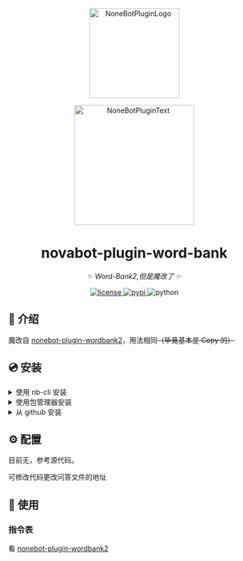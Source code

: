 <div align="center">
  <a href="https://v2.nonebot.dev/store"><img src="https://github.com/A-kirami/nonebot-plugin-template/blob/resources/nbp_logo.png" width="180" height="180" alt="NoneBotPluginLogo"></a>
  <br>
  <p><img src="https://github.com/A-kirami/nonebot-plugin-template/blob/resources/NoneBotPlugin.svg" width="240" alt="NoneBotPluginText"></p>
</div>


<div align="center">


# novabot-plugin-word-bank

_✨ Word-Bank2,但是魔改了 ✨_

<a href="./LICENSE">
    <img src="https://img.shields.io/github/license/Nova-Noir/novabot-plugin-word-bank.svg" alt="license">
</a>
<a href="https://pypi.python.org/pypi/novabot-plugin-word-bank">
    <img src="https://img.shields.io/pypi/v/novabot-plugin-word-bank.svg" alt="pypi">
</a>
<img src="https://img.shields.io/badge/python-3.8+-blue.svg" alt="python">

</div>

## 📖 介绍

魔改自 [nonebot-plugin-wordbank2](https://github.com/kexue-z/nonebot-plugin-word-bank2)，用法相同~~（毕竟基本是 Copy 的）~~

## 💿 安装

<details>
<summary>使用 nb-cli 安装</summary>
在 Nova-Bot 的根目录下打开命令行, 输入以下指令即可安装


```sh
nb plugin install novabot-plugin-word-bank
```

</details>

<details>
<summary>使用包管理器安装</summary>
在 Nova-Bot 的插件目录下, 打开命令行, 根据你使用的包管理器, 输入相应的安装命令


<details>
<summary>pip</summary>


```sh
pip install novabot-plugin-word-bank
```

</details>

<details>
<summary>pdm</summary>


```sh
pdm add novabot-plugin-word-bank
```

</details>

<details>
<summary>poetry</summary>


```sh
poetry add novabot-plugin-word-bank
```

</details>

<details>
<summary>conda</summary>


```sh
conda install novabot-plugin-word-bank
```

</details>

打开 Nova-Bot 的 `bot.py` 文件, 在其中写入

```python
nonebot.load_plugin('novabot_plugin_word-bank')
```

</details>

<details>
<summary>从 github 安装</summary>
在 Nova-Bot 项目的插件目录下, 打开命令行, 输入以下命令克隆此储存库



```sh
git clone https://github.com/Nova-Noir/novabot-plugin-word-bank.git
```

打开 Nova-Bot 项目的 `bot.py` 文件, 在其中写入

```python
nonebot.load_plugin('path.to.novabot.novabot-plugin-word-bank.novabot_plugin_word_bank')
```

> 在默认情况下，它应该是
>
> ```python
> nonebot.load_plugin('novabot.plugins.novabot-plugin-word-bank.novabot_plugin_word_bank')
> ```
>
> 

</details>

## ⚙️ 配置

目前无，参考源代码。

可修改代码更改问答文件的地址

## 🎉 使用

### 指令表

 看 [nonebot-plugin-wordbank2](https://github.com/kexue-z/nonebot-plugin-word-bank2)